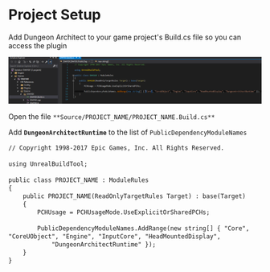 Project Setup
=============

Add Dungeon Architect to your game project's Build.cs file so you can access the plugin

![Setup Project.Build.cs](../assets/images/build_setup.png)

Open the file `**Source/PROJECT_NAME/PROJECT_NAME.Build.cs**`

Add **`DungeonArchitectRuntime`** to the list of `PublicDependencyModuleNames`

```
// Copyright 1998-2017 Epic Games, Inc. All Rights Reserved.

using UnrealBuildTool;

public class PROJECT_NAME : ModuleRules
{
	public PROJECT_NAME(ReadOnlyTargetRules Target) : base(Target)
	{
		PCHUsage = PCHUsageMode.UseExplicitOrSharedPCHs;

		PublicDependencyModuleNames.AddRange(new string[] { "Core", "CoreUObject", "Engine", "InputCore", "HeadMountedDisplay",
			"DungeonArchitectRuntime" });
	}
}
```

